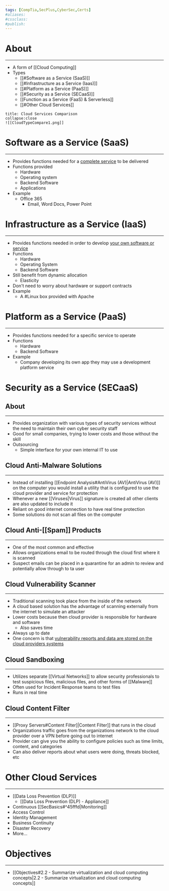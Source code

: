 ```yaml
---
tags: [CompTia,SecPlus,CyberSec,Certs]
#aliases:
#cssclass:
#publish:
---
```


# About
---
- A form of [[Cloud Computing]]
- Types
	- [[#Software as a Service (SaaS)]]
	- [[#Infrastructure as a Service (Iaas)]]
	- [[#Platform as a Service (PaaS)]]
	- [[#Security as a Service (SECaaS)]]
	- [[Function as a Service (FaaS) & Serverless]]
	- [[#Other Cloud Services]]

```ad-info
title: Cloud Services Comparison
collapse:close
![[CloudTypeCompare1.png]]
```

# Software as a Service (SaaS)
---
- Provides functions needed for a <u>complete service</u> to be delivered
- Functions provided
	- Hardware
	- Operating system
	- Backend Software
	- Applications
- Example
	- Office 365
		- Email, Word Docs, Power Point

# Infrastructure as a Service (IaaS)
---
- Provides functions needed in order to develop <u>your own software or service</u>
- Functions
	- Hardware
	- Operating System
	- Backend Software
- Still benefit from dynamic allocation
	- Elasticity
- Don't need to worry about hardware or support contracts
- Example
	- A #Linux box provided with Apache

# Platform as a Service (PaaS)
---
- Provides functions needed for a specific service to operate
- Functions
	- Hardware
	- Backend Software
- Example
	- Company developing its own app they may use a development platform service

# Security as a Service (SECaaS)

## About
---
- Provides organization with various types of security services without the need to maintain their own cyber security staff
- Good for small companies, trying to lower costs and those without the skill
- Outsourcing
	- Simple interface for your own internal IT to use

## Cloud Anti-Malware Solutions
---
- Instead of installing [[Endpoint Analysis#AntiVirus (AV)|AntiVirus (AV)]] on the computer you would install a utility that is configured to use the cloud provider and service for protection
- Whenever a new [[Viruses|Virus]] signature is created all other clients are also updated to include it
- Reliant on good internet connection to have real time protection
- Some solutions do not scan all files on the computer

## Cloud Anti-[[Spam]] Products
---
- One of the most common and effective
- Allows organizations email to be routed through the cloud first where it is scanned
- Suspect emails can be placed in a quarantine for an admin to review and potentially allow through to ta user

## Cloud Vulnerability Scanner
---
- Traditional scanning took place from the inside of the network
- A cloud based solution has the advantage of scanning externally from the internet to simulate an attacker
- Lower costs because then cloud provider is responsible for hardware and software
	- Also saves time
- Always up to date
- One concern is that <u>vulnerability reports and data are stored on the cloud providers systems</u>

## Cloud Sandboxing
---
- Utilizes separate [[Virtual Networks]] to allow security professionals to test suspicious files, malicious files, and other forms of [[Malware]]
- Often used for Incident Response teams to test files
- Runs in real time

## Cloud Content Filter
---
- [[Proxy Servers#Content Filter]|Content Filter]] that runs in the cloud
- Organizations traffic goes from the organizations network to the cloud provider over a VPN before going out to internet
- Provider can give you the ability to configure policies such as time limits, content, and categories
- Can also deliver reports about what users were doing, threats blocked, etc

# Other Cloud Services
---
- [[Data Loss Prevention (DLP)]]
	- [[Data Loss Prevention (DLP) - Appliance]]
- Continuous [[SecBasics#^45fffd|Monitoring]]
- Access Control
- Identity Management
- Business Continuity
- Disaster Recovery
- More...

# Objectives
---
- [[Objectives#2.2 - Summarize virtualization and cloud computing concepts|2.2 - Summarize virtualization and cloud computing concepts]]